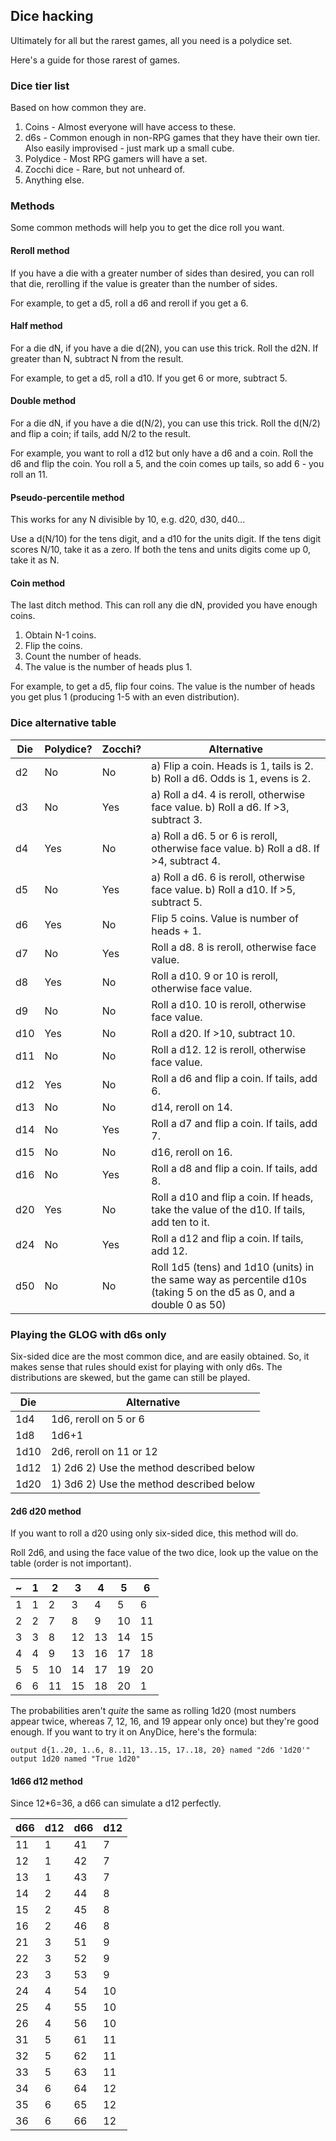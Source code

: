 ## Dice hacking

Ultimately for all but the rarest games, all you need is a polydice set.

Here's a guide for those rarest of games.

### Dice tier list

Based on how common they are.

1. Coins - Almost everyone will have access to these.
2. d6s - Common enough in non-RPG games that they have their own tier. Also
   easily improvised - just mark up a small cube.
3. Polydice - Most RPG gamers will have a set.
4. Zocchi dice - Rare, but not unheard of.
5. Anything else.

### Methods

Some common methods will help you to get the dice roll you want.

#### Reroll method

If you have a die with a greater number of sides than desired, you can roll that
die, rerolling if the value is greater than the number of sides.

For example, to get a d5, roll a d6 and reroll if you get a 6.

#### Half method

For a die dN, if you have a die d(2N), you can use this trick. Roll the d2N. If
greater than N, subtract N from the result.

For example, to get a d5, roll a d10. If you get 6 or more, subtract 5.

#### Double method

For a die dN, if you have a die d(N/2), you can use this trick. Roll the d(N/2)
and flip a coin; if tails, add N/2 to the result.

For example, you want to roll a d12 but only have a d6 and a coin. Roll the d6
and flip the coin. You roll a 5, and the coin comes up tails, so add 6 - you roll
an 11.

#### Pseudo-percentile method

This works for any N divisible by 10, e.g. d20, d30, d40...

Use a d(N/10) for the tens digit, and a d10 for the units digit. If the tens
digit scores N/10, take it as a zero. If both the tens and units digits come up 0,
take it as N.

#### Coin method

The last ditch method. This can roll any die dN, provided you have enough coins.

1. Obtain N-1 coins.
2. Flip the coins.
3. Count the number of heads.
4. The value is the number of heads plus 1.

For example, to get a d5, flip four coins. The value is the number of heads you
get plus 1 (producing 1-5 with an even distribution).

### Dice alternative table

Die  | Polydice? | Zocchi? | Alternative
-----|-----------|---------|------------
d2   | No        | No      | a) Flip a coin. Heads is 1, tails is 2. b) Roll a d6. Odds is 1, evens is 2.
d3   | No        | Yes     | a) Roll a d4. 4 is reroll, otherwise face value. b) Roll a d6. If >3, subtract 3.
d4   | Yes       | No      | a) Roll a d6. 5 or 6 is reroll, otherwise face value. b) Roll a d8. If >4, subtract 4.
d5   | No        | Yes     | a) Roll a d6. 6 is reroll, otherwise face value. b) Roll a d10. If >5, subtract 5.
d6   | Yes       | No      | Flip 5 coins. Value is number of heads + 1.
d7   | No        | Yes     | Roll a d8. 8 is reroll, otherwise face value.
d8   | Yes       | No      | Roll a d10. 9 or 10 is reroll, otherwise face value.
d9   | No        | No      | Roll a d10. 10 is reroll, otherwise face value.
d10  | Yes       | No      | Roll a d20. If >10, subtract 10.
d11  | No        | No      | Roll a d12. 12 is reroll, otherwise face value.
d12  | Yes       | No      | Roll a d6 and flip a coin. If tails, add 6.
d13  | No        | No      | d14, reroll on 14.
d14  | No        | Yes     | Roll a d7 and flip a coin. If tails, add 7.
d15  | No        | No      | d16, reroll on 16.
d16  | No        | Yes     | Roll a d8 and flip a coin. If tails, add 8.
d20  | Yes       | No      | Roll a d10 and flip a coin. If heads, take the value of the d10. If tails, add ten to it.
d24  | No        | Yes     | Roll a d12 and flip a coin. If tails, add 12.
d50  | No        | No      | Roll 1d5 (tens) and 1d10 (units) in the same way as percentile d10s (taking 5 on the d5 as 0, and a double 0 as 50)

### Playing the GLOG with d6s only

Six-sided dice are the most common dice, and are easily obtained. So, it makes
sense that rules should exist for playing with only d6s. The distributions are
skewed, but the game can still be played.

Die | Alternative
----|------------
1d4 | 1d6, reroll on 5 or 6
1d8 | 1d6+1
1d10| 2d6, reroll on 11 or 12
1d12| 1) 2d6 2) Use the method described below
1d20| 1) 3d6 2) Use the method described below

#### 2d6 d20 method

If you want to roll a d20 using only six-sided dice, this method will do.

Roll 2d6, and using the face value of the two dice, look up the value on the
table (order is not important).

 ~ | 1 |  2 |  3 |  4 |  5 |  6
---|---|----|----|----|----|----
1  | 1 |  2 |  3 |  4 |  5 |  6
2  | 2 |  7 |  8 |  9 | 10 | 11
3  | 3 |  8 | 12 | 13 | 14 | 15
4  | 4 |  9 | 13 | 16 | 17 | 18
5  | 5 | 10 | 14 | 17 | 19 | 20
6  | 6 | 11 | 15 | 18 | 20 |  1

The probabilities aren't *quite* the same as rolling 1d20 (most numbers appear
twice, whereas 7, 12, 16, and 19 appear only once) but they're good enough.
If you want to try it on AnyDice, here's the formula:

	output d{1..20, 1..6, 8..11, 13..15, 17..18, 20} named "2d6 '1d20'"
	output 1d20 named "True 1d20"

#### 1d66 d12 method

Since 12*6=36, a d66 can simulate a d12 perfectly.

d66|d12|d66|d12
---|---|---|---
11 |  1|41 | 7
12 |  1|42 | 7
13 |  1|43 | 7
14 |  2|44 | 8
15 |  2|45 | 8
16 |  2|46 | 8
21 |  3|51 | 9
22 |  3|52 | 9
23 |  3|53 | 9
24 |  4|54 | 10
25 |  4|55 | 10
26 |  4|56 | 10
31 |  5|61 | 11
32 |  5|62 | 11
33 |  5|63 | 11
34 |  6|64 | 12
35 |  6|65 | 12
36 |  6|66 | 12
